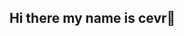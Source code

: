 ## Hi there my name is cevr👋

<!--
**Cevroffical/Cevroffical** is a ✨ _special_ ✨ repository because its `README.md` (this file) appears on your GitHub profile.

Here are some ideas to get you started:

## - 🔭 I’m currently working on my school project
## - 🌱 I’m currently learning more html code
## - 👯 I’m looking to collaborate on nothing so far
## - 🤔 I’m looking for help with more codeing
## - 💬 Ask me about im a game modder and youtuber
## - 📫 How to reach me: discord @cevr_official
## - 😄 Pronouns: he/him/his
## - ⚡ Fun fact: my favorite color is blue
-->
